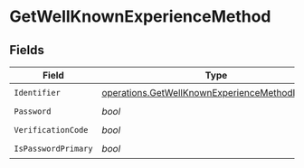# GetWellKnownExperienceMethod


## Fields

| Field                                                                                                                  | Type                                                                                                                   | Required                                                                                                               | Description                                                                                                            |
| ---------------------------------------------------------------------------------------------------------------------- | ---------------------------------------------------------------------------------------------------------------------- | ---------------------------------------------------------------------------------------------------------------------- | ---------------------------------------------------------------------------------------------------------------------- |
| `Identifier`                                                                                                           | [operations.GetWellKnownExperienceMethodIdentifier](../../models/operations/getwellknownexperiencemethodidentifier.md) | :heavy_check_mark:                                                                                                     | N/A                                                                                                                    |
| `Password`                                                                                                             | *bool*                                                                                                                 | :heavy_check_mark:                                                                                                     | N/A                                                                                                                    |
| `VerificationCode`                                                                                                     | *bool*                                                                                                                 | :heavy_check_mark:                                                                                                     | N/A                                                                                                                    |
| `IsPasswordPrimary`                                                                                                    | *bool*                                                                                                                 | :heavy_check_mark:                                                                                                     | N/A                                                                                                                    |